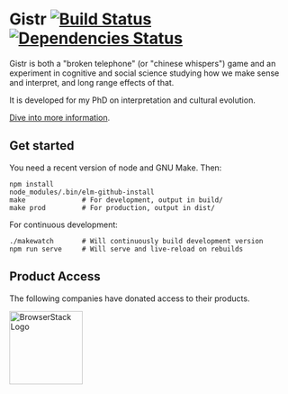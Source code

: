 Gistr [![Build Status](https://travis-ci.org/interpretation-experiment/gistr-app.svg?branch=master)](https://travis-ci.org/interpretation-experiment/gistr-app) [![Dependencies Status](https://david-dm.org/interpretation-experiment/gistr-app.svg)](https://david-dm.org/interpretation-experiment/gistr-app)
=====

Gistr is both a "broken telephone" (or "chinese whispers") game and an
experiment in cognitive and social science studying how we make sense and
interpret, and long range effects of that.

It is developed for my PhD on interpretation and cultural evolution.

[Dive into more information](https://github.com/interpretation-experiment/gistr-app/wiki).


Get started
-----------

You need a recent version of node and GNU Make. Then:

```
npm install
node_modules/.bin/elm-github-install
make              # For development, output in build/
make prod         # For production, output in dist/
```

For continuous development:

```
./makewatch       # Will continuously build development version
npm run serve     # Will serve and live-reload on rebuilds
```

Product Access
--------------

The following companies have donated access to their products.

<a href="https://www.browserstack.com/" title="BrowserStack Website">
  <img src="https://github.com/interpretation-experiment/gistr-app/blob/master/src/assets/img/browser-stack.png" alt="BrowserStack Logo" width="130px"/>
</a>
